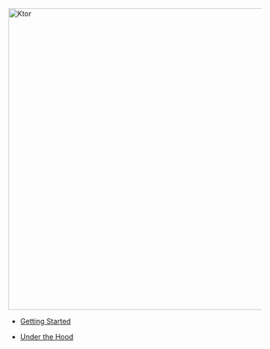 <img src="https://github.com/Kotlin/ktor/wiki/resources/ktor.png" alt="Ktor" style="width:600px; max-width:100%;">

* [Getting Started](Getting-Started)

* [Under the Hood](Under-the-Hood)

